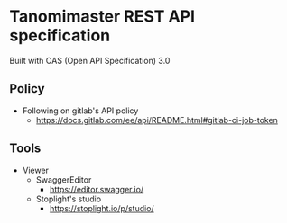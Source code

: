 # Tanomimaster REST API specification

Built with OAS (Open API Specification) 3.0 

## Policy

- Following on gitlab's API policy
  - https://docs.gitlab.com/ee/api/README.html#gitlab-ci-job-token


## Tools

- Viewer
  - SwaggerEditor
    - https://editor.swagger.io/
  - Stoplight's studio
    - https://stoplight.io/p/studio/


